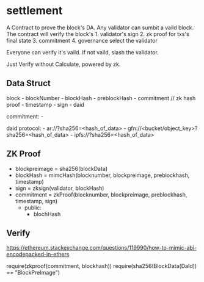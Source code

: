 # settlement

A Contract to prove the block's DA. Any validator can sumbit a vaild block. The contract will verify the block's 
    1. validator's sign
    2. zk proof for txs's final state
    3. commitment
    4. governance select the validator

Everyone can verify it's vaild. If not vaild, slash the validator.

Just Verify without Calculate, powered by zk.

## Data Struct
block
    - blockNumber
    - blockHash
    - preblockHash
    - commitment // zk hash proof
    - timestamp
    - sign
    - daid

commitment:
    - 

daid protocol:
    - ar://<arid>?sha256=<hash_of_data>
    - gfn://<bucket/object_key>?sha256=<hash_of_data>
    - ipfs://<cid>?sha256=<hash_of_data>

## ZK Proof
- blockpreimage = sha256(blockData)
- blockHash = mimcHash(blocknumber, blockpreimage, preblockhash, timestamp)
- sign = zksign(validator, blockHash)
- commitment = zkProof(blocknumber, blockpreimage, preblockhash, timestamp, sign)
    - public: 
        - blochHash

## Verify
https://ethereum.stackexchange.com/questions/119990/how-to-mimic-abi-encodepacked-in-ethers


require(zkproof(commitment, blockhash))
require(sha256(BlockData(DaId)) == "BlockPreImage")




